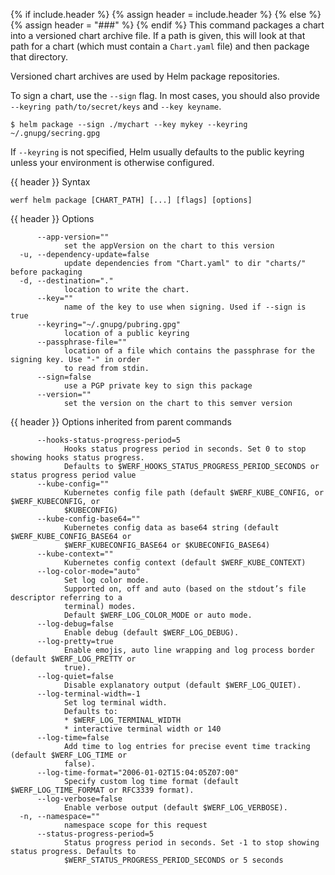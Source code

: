 {% if include.header %}
{% assign header = include.header %}
{% else %}
{% assign header = "###" %}
{% endif %}
This command packages a chart into a versioned chart archive file. If a path is given, this will look at that path for a chart (which must contain a `Chart.yaml` file) and then package that directory.

Versioned chart archives are used by Helm package repositories.

To sign a chart, use the `--sign` flag. In most cases, you should also provide `--keyring path/to/secret/keys` and `--key keyname`.
```
$ helm package --sign ./mychart --key mykey --keyring ~/.gnupg/secring.gpg
```
If `--keyring` is not specified, Helm usually defaults to the public keyring unless your environment is otherwise configured.

{{ header }} Syntax

```shell
werf helm package [CHART_PATH] [...] [flags] [options]
```

{{ header }} Options

```shell
      --app-version=""
            set the appVersion on the chart to this version
  -u, --dependency-update=false
            update dependencies from "Chart.yaml" to dir "charts/" before packaging
  -d, --destination="."
            location to write the chart.
      --key=""
            name of the key to use when signing. Used if --sign is true
      --keyring="~/.gnupg/pubring.gpg"
            location of a public keyring
      --passphrase-file=""
            location of a file which contains the passphrase for the signing key. Use "-" in order  
            to read from stdin.
      --sign=false
            use a PGP private key to sign this package
      --version=""
            set the version on the chart to this semver version
```

{{ header }} Options inherited from parent commands

```shell
      --hooks-status-progress-period=5
            Hooks status progress period in seconds. Set 0 to stop showing hooks status progress.   
            Defaults to $WERF_HOOKS_STATUS_PROGRESS_PERIOD_SECONDS or status progress period value
      --kube-config=""
            Kubernetes config file path (default $WERF_KUBE_CONFIG, or $WERF_KUBECONFIG, or         
            $KUBECONFIG)
      --kube-config-base64=""
            Kubernetes config data as base64 string (default $WERF_KUBE_CONFIG_BASE64 or            
            $WERF_KUBECONFIG_BASE64 or $KUBECONFIG_BASE64)
      --kube-context=""
            Kubernetes config context (default $WERF_KUBE_CONTEXT)
      --log-color-mode="auto"
            Set log color mode.
            Supported on, off and auto (based on the stdout’s file descriptor referring to a        
            terminal) modes.
            Default $WERF_LOG_COLOR_MODE or auto mode.
      --log-debug=false
            Enable debug (default $WERF_LOG_DEBUG).
      --log-pretty=true
            Enable emojis, auto line wrapping and log process border (default $WERF_LOG_PRETTY or   
            true).
      --log-quiet=false
            Disable explanatory output (default $WERF_LOG_QUIET).
      --log-terminal-width=-1
            Set log terminal width.
            Defaults to:
            * $WERF_LOG_TERMINAL_WIDTH
            * interactive terminal width or 140
      --log-time=false
            Add time to log entries for precise event time tracking (default $WERF_LOG_TIME or      
            false).
      --log-time-format="2006-01-02T15:04:05Z07:00"
            Specify custom log time format (default $WERF_LOG_TIME_FORMAT or RFC3339 format).
      --log-verbose=false
            Enable verbose output (default $WERF_LOG_VERBOSE).
  -n, --namespace=""
            namespace scope for this request
      --status-progress-period=5
            Status progress period in seconds. Set -1 to stop showing status progress. Defaults to  
            $WERF_STATUS_PROGRESS_PERIOD_SECONDS or 5 seconds
```

